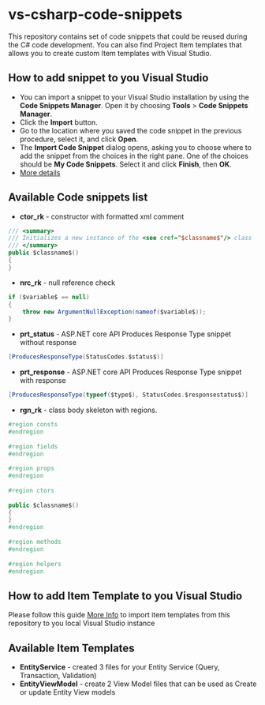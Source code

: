 
# vs-csharp-code-snippets
This repository contains set of code snippets that could be reused during the C# code development.
You can also find Project Item templates that allows you to create custom Item templates with Visual Studio.

## How to add snippet to you Visual Studio
- You can import a snippet to your Visual Studio installation by using the **Code Snippets Manager**. Open it by choosing **Tools** > **Code Snippets Manager**.
- Click the **Import** button.
- Go to the location where you saved the code snippet in the previous procedure, select it, and click **Open**.
- The **Import Code Snippet** dialog opens, asking you to choose where to add the snippet from the choices in the right pane. One of the choices should be **My Code Snippets**. Select it and click **Finish**, then **OK**.
- [More details](https://docs.microsoft.com/en-us/visualstudio/ide/walkthrough-creating-a-code-snippet?view=vs-2019)

## Available Code snippets list
- **ctor_rk** - constructor with formatted xml comment
```csharp
/// <summary>
/// Initializes a new instance of the <see cref="$classname$"/> class
/// </summary>
public $classname$()
{
}
```
- **nrc_rk** - null reference check
```csharp
if ($variable$ == null)
{
    throw new ArgumentNullException(nameof($variable$));
}
```
- **prt_status** - ASP.NET core API Produces Response Type snippet without response
```csharp
[ProducesResponseType(StatusCodes.$status$)]
```
- **prt_response** - ASP.NET core API Produces Response Type snippet with response
```csharp
[ProducesResponseType(typeof($type$), StatusCodes.$responsestatus$)]
```
- **rgn_rk** - class body skeleton with regions.
```csharp
#region consts                  
#endregion
                  
#region fields                  
#endregion
                  
#region props                  
#endregion
                  
#region ctors
                  
public $classname$()
{
}
#endregion
                  
#region methods
#endregion
                  
#region helpers
#endregion
```

## How to add Item Template to you Visual Studio
Please follow this guide [More Info](https://docs.microsoft.com/en-us/visualstudio/ide/how-to-create-item-templates?view=vs-2019#manually-create-an-item-template) to import item templates from this repository to you local Visual Studio instance

## Available Item Templates

- **EntityService** - created 3 files for your Entity Service (Query, Transaction, Validation)
- **EntityViewModel** - create 2 View Model files that can be used as Create or update Entity View models